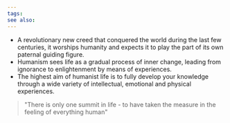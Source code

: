 ```yaml
---
tags: 
see also:
---
```

- A revolutionary new creed that conquered the world during the last few centuries, it worships humanity and expects it to play the part of its own paternal guiding figure.
- Humanism sees life as a gradual process of inner change, leading from ignorance to enlightenment by means of experiences.
- The highest aim of humanist life is to fully develop your knowledge through a wide variety of intellectual, emotional and physical experiences.

> "There is only one summit in life - to have taken the measure in the feeling of everything human"

